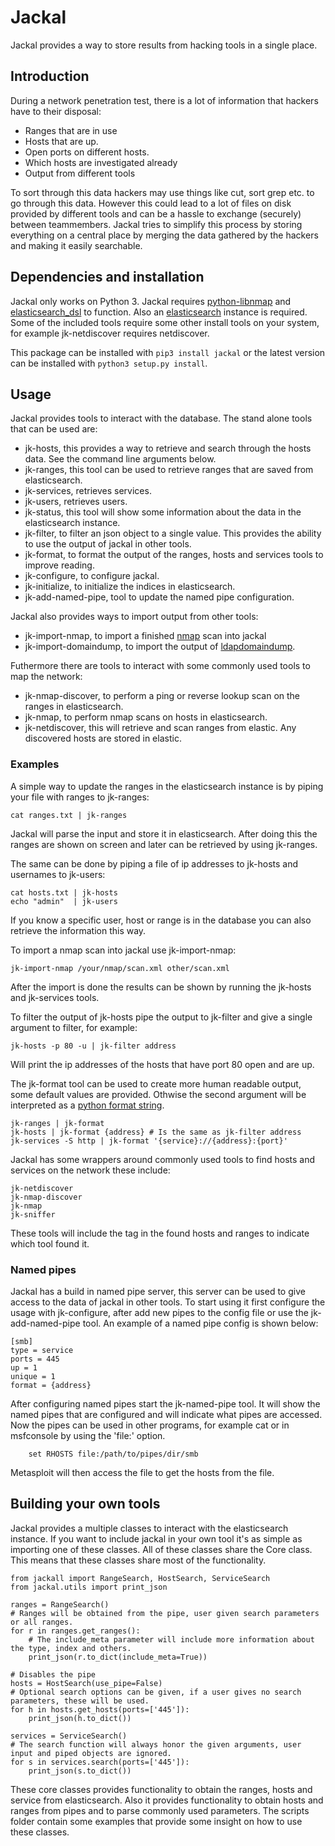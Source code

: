 # Jackal
Jackal provides a way to store results from hacking tools in a single place.


## Introduction
During a network penetration test, there is a lot of information that hackers have to their disposal:
- Ranges that are in use
- Hosts that are up.
- Open ports on different hosts.
- Which hosts are investigated already
- Output from different tools

To sort through this data hackers may use things like cut, sort grep etc. to go through this data. However this could lead to a lot of files on disk provided by different tools and can be a hassle to exchange (securely) between teammembers.
Jackal tries to simplify this process by storing everything on a central place by merging the data gathered by the hackers and making it easily searchable.


## Dependencies and installation
Jackal only works on Python 3.
Jackal requires [python-libnmap](https://github.com/savon-noir/python-libnmap) and [elasticsearch_dsl](https://github.com/elastic/elasticsearch-dsl-py) to function. Also an [elasticsearch](https://www.elastic.co/) instance is required. Some of the included tools require some other install tools on your system, for example jk-netdiscover requires netdiscover.


This package can be installed with `pip3 install jackal` or the latest version can be installed with `python3 setup.py install`.

## Usage

Jackal provides tools to interact with the database. The stand alone tools that can be used are:
- jk-hosts, this provides a way to retrieve and search through the hosts data. See the command line arguments below.
- jk-ranges, this tool can be used to retrieve ranges that are saved from elasticsearch.
- jk-services, retrieves services.
- jk-users, retrieves users.
- jk-status, this tool will show some information about the data in the elasticsearch instance.
- jk-filter, to filter an json object to a single value. This provides the ability to use the output of jackal in other tools.
- jk-format, to format the output of the ranges, hosts and services tools to improve reading.
- jk-configure, to configure jackal.
- jk-initialize, to initialize the indices in elasticsearch.
- jk-add-named-pipe, tool to update the named pipe configuration.

Jackal also provides ways to import output from other tools:
- jk-import-nmap, to import a finished [nmap](https://nmap.org/) scan into jackal
- jk-import-domaindump, to import the output of [ldapdomaindump](https://github.com/dirkjanm/ldapdomaindump).

Futhermore there are tools to interact with some commonly used tools to map the network:
- jk-nmap-discover, to perform a ping or reverse lookup scan on the ranges in elasticsearch.
- jk-nmap, to perform nmap scans on hosts in elasticsearch.
- jk-netdiscover, this will retrieve and scan ranges from elastic. Any discovered hosts are stored in elastic.

### Examples

A simple way to update the ranges in the elasticsearch instance is by piping your file with ranges to jk-ranges:
```
cat ranges.txt | jk-ranges
```
Jackal will parse the input and store it in elasticsearch.
After doing this the ranges are shown on screen and later can be retrieved by using jk-ranges.

The same can be done by piping a file of ip addresses to jk-hosts and usernames to jk-users:
```
cat hosts.txt | jk-hosts
echo "admin"  | jk-users
```

If you know a specific user, host or range is in the database you can also retrieve the information this way.


To import a nmap scan into jackal use jk-import-nmap:
```
jk-import-nmap /your/nmap/scan.xml other/scan.xml
```
After the import is done the results can be shown by running the jk-hosts and jk-services tools.

To filter the output of jk-hosts pipe the output to jk-filter and give a single argument to filter, for example:
```
jk-hosts -p 80 -u | jk-filter address
```
Will print the ip addresses of the hosts that have port 80 open and are up.

The jk-format tool can be used to create more human readable output, some default values are provided. Othwise the second argument will be interpreted as a [python format string](https://docs.python.org/3.3/library/string.html#format-specification-mini-language).

```
jk-ranges | jk-format
jk-hosts | jk-format {address} # Is the same as jk-filter address
jk-services -S http | jk-format '{service}://{address}:{port}'
```

Jackal has some wrappers around commonly used tools to find hosts and services on the network these include:
```
jk-netdiscover
jk-nmap-discover
jk-nmap
jk-sniffer
```
These tools will include the tag in the found hosts and ranges to indicate which tool found it.

### Named pipes
Jackal has a build in named pipe server, this server can be used to give access to the data of jackal in other tools.
To start using it first configure the usage with jk-configure, after add new pipes to the config file or use the jk-add-named-pipe tool.
An example of a named pipe config is shown below:

```
[smb]
type = service
ports = 445
up = 1
unique = 1
format = {address}
```

After configuring named pipes start the jk-named-pipe tool. It will show the named pipes that are configured and will indicate what pipes are accessed.
Now the pipes can be used in other programs, for example cat or in msfconsole by using the 'file:' option.

```
    set RHOSTS file:/path/to/pipes/dir/smb
```

Metasploit will then access the file to get the hosts from the file.


## Building your own tools
Jackal provides a multiple classes to interact with the elasticsearch instance. If you want to include jackal in your own tool it's as simple as importing one of these classes.
All of these classes share the Core class. This means that these classes share most of the functionality.
```
from jackall import RangeSearch, HostSearch, ServiceSearch
from jackal.utils import print_json

ranges = RangeSearch()
# Ranges will be obtained from the pipe, user given search parameters or all ranges.
for r in ranges.get_ranges():
    # The include_meta parameter will include more information about the type, index and others.
    print_json(r.to_dict(include_meta=True))

# Disables the pipe
hosts = HostSearch(use_pipe=False)
# Optional search options can be given, if a user gives no search parameters, these will be used.
for h in hosts.get_hosts(ports=['445']):
    print_json(h.to_dict())

services = ServiceSearch()
# The search function will always honor the given arguments, user input and piped objects are ignored.
for s in services.search(ports=['445']):
    print_json(s.to_dict())
```

These core classes provides functionality to obtain the ranges, hosts and service from elasticsearch. Also it provides functionality to obtain hosts and ranges from pipes and to parse commonly used parameters.
The scripts folder contain some examples that provide some insight on how to use these classes.
